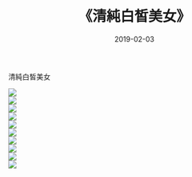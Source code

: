 ﻿---
layout: post
title:  《清純白皙美女》
date:   2019-02-03
img: http://pic.660000.xyz/1:/唯美/2019/清純白皙美女/000.jpg
categories: [美女, 清纯, 唯美]
---

清純白皙美女

  ![](http://pic.660000.xyz/1:/唯美/2019/清純白皙美女/001.jpg) <br> ![](http://pic.660000.xyz/1:/唯美/2019/清純白皙美女/002.jpg) <br> ![](http://pic.660000.xyz/1:/唯美/2019/清純白皙美女/003.jpg) <br> ![](http://pic.660000.xyz/1:/唯美/2019/清純白皙美女/004.jpg) <br> ![](http://pic.660000.xyz/1:/唯美/2019/清純白皙美女/005.jpg) <br> ![](http://pic.660000.xyz/1:/唯美/2019/清純白皙美女/006.jpg) <br> ![](http://pic.660000.xyz/1:/唯美/2019/清純白皙美女/007.jpg) <br> ![](http://pic.660000.xyz/1:/唯美/2019/清純白皙美女/008.jpg) <br> ![](http://pic.660000.xyz/1:/唯美/2019/清純白皙美女/009.jpg) <br> ![](http://pic.660000.xyz/1:/唯美/2019/清純白皙美女/010.jpg) <br>